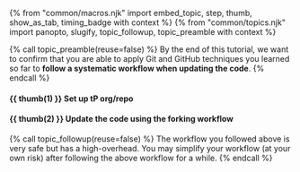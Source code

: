 {% from "common/macros.njk" import embed_topic, step, thumb, show_as_tab, timing_badge with context %}
{% from "common/topics.njk" import panopto, slugify, topic_followup, topic_preamble with context %}

{% call topic_preamble(reuse=false) %}
By the end of this tutorial, we want to confirm that you are able to apply Git and GitHub techniques you learned so far to **follow a systematic workflow when updating the code**.
{% endcall %}
<p/>

#### {{ thumb(1) }} Set up tP org/repo

<include src="../../admin/common-tutorials-fragment.md#setup-tp-org-repo" />

#### {{ thumb(2) }} Update the code using the forking workflow

<include src="../../admin/common-tutorials-fragment.md#update-code-using-forking-workflow" />

{% call topic_followup(reuse=false) %}
The workflow you followed above is very safe but has a high-overhead. You may simplify your workflow (at your own risk) after following the above workflow for a while.
{% endcall %}
<p/>

